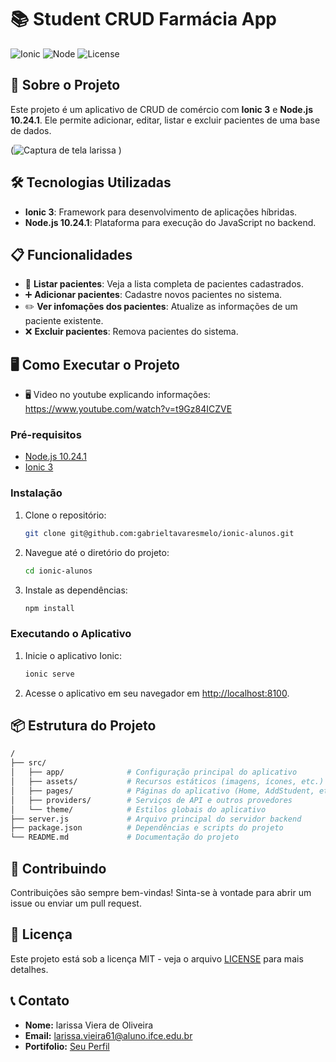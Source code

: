 
# 📚 Student CRUD Farmácia App 

![Ionic](https://img.shields.io/badge/Ionic-3.9.2-blue.svg)
![Node](https://img.shields.io/badge/Node-10.24.1-green.svg)
![License](https://img.shields.io/badge/License-MIT-yellow.svg)

## 🚀 Sobre o Projeto

Este projeto é um aplicativo de CRUD de comércio com **Ionic 3** e **Node.js 10.24.1**. Ele permite adicionar, editar, listar e excluir pacientes de uma base de dados. 

(![Captura de tela larissa](https://github.com/user-attachments/assets/ccaa44bc-1aba-485b-974e-9105cff9cdf8)
)


## 🛠️ Tecnologias Utilizadas

- **Ionic 3**: Framework para desenvolvimento de aplicações híbridas.
- **Node.js 10.24.1**: Plataforma para execução do JavaScript no backend.

## 📋 Funcionalidades

- 📄 **Listar pacientes**: Veja a lista completa de pacientes cadastrados.
- ➕ **Adicionar pacientes**: Cadastre novos pacientes no sistema.
- ✏️ **Ver infomações dos pacientes**: Atualize as informações de um paciente existente.
- ❌ **Excluir pacientes**: Remova pacientes do sistema.

## 🖥️ Como Executar o Projeto

- 🖥️ Video no youtube explicando informações: https://www.youtube.com/watch?v=t9Gz84ICZVE

### Pré-requisitos

- [Node.js 10.24.1](https://nodejs.org/en/download/)
- [Ionic 3](https://ionicframework.com/docs/v3)

### Instalação

1. Clone o repositório:

    ```bash
    git clone git@github.com:gabrieltavaresmelo/ionic-alunos.git
    ```

2. Navegue até o diretório do projeto:

    ```bash
    cd ionic-alunos
    ```

3. Instale as dependências:

    ```bash
    npm install
    ```

### Executando o Aplicativo

1. Inicie o aplicativo Ionic:

    ```bash
    ionic serve
    ```

2. Acesse o aplicativo em seu navegador em [http://localhost:8100](http://localhost:8100).

## 📦 Estrutura do Projeto

```bash
/
├── src/
│   ├── app/              # Configuração principal do aplicativo
│   ├── assets/           # Recursos estáticos (imagens, ícones, etc.)
│   ├── pages/            # Páginas do aplicativo (Home, AddStudent, etc.)
│   ├── providers/        # Serviços de API e outros provedores
│   └── theme/            # Estilos globais do aplicativo
├── server.js             # Arquivo principal do servidor backend
├── package.json          # Dependências e scripts do projeto
└── README.md             # Documentação do projeto
```

## 🤝 Contribuindo

Contribuições são sempre bem-vindas! Sinta-se à vontade para abrir um issue ou enviar um pull request.

## 📄 Licença

Este projeto está sob a licença MIT - veja o arquivo [LICENSE](LICENSE) para mais detalhes.

## 📞 Contato

- **Nome:** larissa Viera de Oliveira
- **Email:** larissa.vieira61@aluno.ifce.edu.br
- **Portifolio:** [Seu Perfil](https://github.com/LarissaVie)
